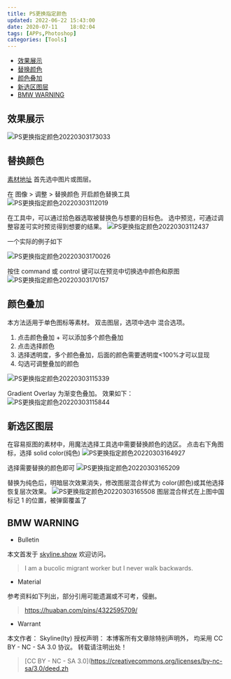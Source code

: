 ```yaml
---
title: PS更换指定颜色
updated: 2022-06-22	15:43:00
date: 2020-07-11	18:02:04
tags: [APPs,Photoshop]
categories: [Tools]
---
```

            
            

<!-- @import "[TOC]" {cmd="toc" depthFrom=1 depthTo=6 orderedList=false} -->

<!-- code_chunk_output -->

  - [效果展示](#效果展示)
  - [替换颜色](#替换颜色)
  - [颜色叠加](#颜色叠加)
  - [新选区图层](#新选区图层)
  - [BMW WARNING](#bmw-warning)


<!-- /code_chunk_output -->

## 效果展示
![PS更换指定颜色20220303173033](https://raw.githubusercontent.com/skylinety/blog-pics/master/imgs/PS%E6%9B%B4%E6%8D%A2%E6%8C%87%E5%AE%9A%E9%A2%9C%E8%89%B220220303173033.png)
## 替换颜色

[素材地址](https://github.com/skylinety/Blog/blob/main/Demos/Tools/APPs/Photoshop/leaf.jpeg)
首先选中图片或图层。

在 图像 > 调整 > 替换颜色 开启颜色替换工具
![PS更换指定颜色20220303112019](https://raw.githubusercontent.com/skylinety/blog-pics/master/imgs/PS%E6%9B%B4%E6%8D%A2%E6%8C%87%E5%AE%9A%E9%A2%9C%E8%89%B220220303112019.png)

在工具中，可以通过拾色器选取被替换色与想要的目标色。
选中预览，可通过调整容差可实时预览得到想要的结果。
![PS更换指定颜色20220303112437](https://raw.githubusercontent.com/skylinety/blog-pics/master/imgs/PS%E6%9B%B4%E6%8D%A2%E6%8C%87%E5%AE%9A%E9%A2%9C%E8%89%B220220303112437.png)

一个实际的例子如下

![PS更换指定颜色20220303170026](https://raw.githubusercontent.com/skylinety/blog-pics/master/imgs/PS%E6%9B%B4%E6%8D%A2%E6%8C%87%E5%AE%9A%E9%A2%9C%E8%89%B220220303170026.png)

按住 command 或 control 键可以在预览中切换选中颜色和原图
![PS更换指定颜色20220303170157](https://raw.githubusercontent.com/skylinety/blog-pics/master/imgs/PS%E6%9B%B4%E6%8D%A2%E6%8C%87%E5%AE%9A%E9%A2%9C%E8%89%B220220303170157.png)

## 颜色叠加
<!--more-->

本方法适用于单色图标等素材。
双击图层，选项中选中 混合选项。

1. 点击颜色叠加 + 可以添加多个颜色叠加
2. 点击选择颜色
3. 选择透明度，多个颜色叠加，后面的颜色需要透明度<100%才可以显现
4. 勾选可调整叠加的颜色

![PS更换指定颜色20220303115339](https://raw.githubusercontent.com/skylinety/blog-pics/master/imgs/PS%E6%9B%B4%E6%8D%A2%E6%8C%87%E5%AE%9A%E9%A2%9C%E8%89%B220220303115339.png)

Gradient Overlay 为渐变色叠加。
效果如下：
![PS更换指定颜色20220303115844](https://raw.githubusercontent.com/skylinety/blog-pics/master/imgs/PS%E6%9B%B4%E6%8D%A2%E6%8C%87%E5%AE%9A%E9%A2%9C%E8%89%B220220303115844.png)

## 新选区图层

在容易抠图的素材中，用魔法选择工具选中需要替换颜色的选区。
点击右下角图标，选择 solid color(纯色)
![PS更换指定颜色20220303164927](https://raw.githubusercontent.com/skylinety/blog-pics/master/imgs/PS%E6%9B%B4%E6%8D%A2%E6%8C%87%E5%AE%9A%E9%A2%9C%E8%89%B220220303164927.png)

选择需要替换的颜色即可
![PS更换指定颜色20220303165209](https://raw.githubusercontent.com/skylinety/blog-pics/master/imgs/PS%E6%9B%B4%E6%8D%A2%E6%8C%87%E5%AE%9A%E9%A2%9C%E8%89%B220220303165209.png)

替换为纯色后，明暗层次效果消失，修改图层混合样式为 color(颜色)或其他选择恢复层次效果。
![PS更换指定颜色20220303165508](https://raw.githubusercontent.com/skylinety/blog-pics/master/imgs/PS%E6%9B%B4%E6%8D%A2%E6%8C%87%E5%AE%9A%E9%A2%9C%E8%89%B220220303165508.png)
图层混合样式在上图中国标记 1 的位置，被弹窗覆盖了

## BMW WARNING

- Bulletin

本文首发于 [skyline.show](http://www.skyline.show)  欢迎访问。

> I am a bucolic migrant worker but I never walk backwards.

- Material

参考资料如下列出，部分引用可能遗漏或不可考，侵删。

> https://huaban.com/pins/4322595709/

- Warrant

本文作者： Skyline(lty)
授权声明： 本博客所有文章除特别声明外， 均采用 CC BY - NC - SA 3.0 协议。 转载请注明出处！

> [CC BY - NC - SA 3.0](https://creativecommons.org/licenses/by-nc-sa/3.0/deed.zh
